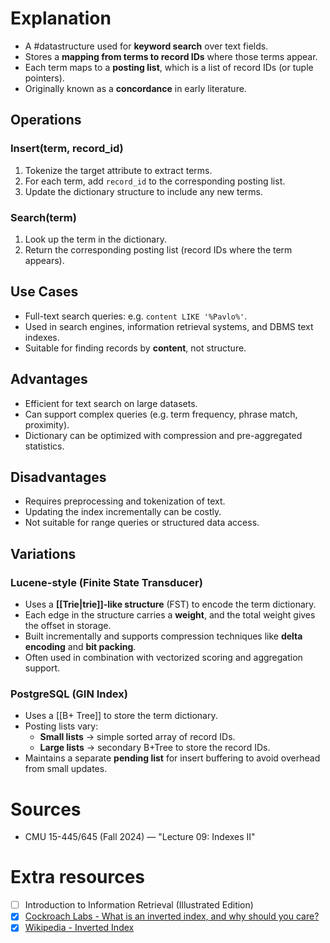 # Explanation
- A #datastructure used for **keyword search** over text fields.
- Stores a **mapping from terms to record IDs** where those terms appear.
- Each term maps to a **posting list**, which is a list of record IDs (or tuple pointers).
- Originally known as a **concordance** in early literature.

## Operations

### Insert(term, record_id)
1. Tokenize the target attribute to extract terms.
2. For each term, add `record_id` to the corresponding posting list.
3. Update the dictionary structure to include any new terms.

### Search(term)
1. Look up the term in the dictionary.
2. Return the corresponding posting list (record IDs where the term appears).

## Use Cases
- Full-text search queries: e.g. `content LIKE '%Pavlo%'`.
- Used in search engines, information retrieval systems, and DBMS text indexes.
- Suitable for finding records by **content**, not structure.

## Advantages
- Efficient for text search on large datasets.
- Can support complex queries (e.g. term frequency, phrase match, proximity).
- Dictionary can be optimized with compression and pre-aggregated statistics.

## Disadvantages
- Requires preprocessing and tokenization of text.
- Updating the index incrementally can be costly.
- Not suitable for range queries or structured data access.

## Variations

### Lucene-style (Finite State Transducer)
- Uses a **[[Trie|trie]]-like structure** (FST) to encode the term dictionary.
- Each edge in the structure carries a **weight**, and the total weight gives the offset in storage.
- Built incrementally and supports compression techniques like **delta encoding** and **bit packing**.
- Often used in combination with vectorized scoring and aggregation support.

### PostgreSQL (GIN Index)
- Uses a [[B+ Tree]] to store the term dictionary.
- Posting lists vary:
	- **Small lists** → simple sorted array of record IDs.
	- **Large lists** → secondary B+Tree to store the record IDs.
- Maintains a separate **pending list** for insert buffering to avoid overhead from small updates.

# Sources
- CMU 15-445/645 (Fall 2024) — "Lecture 09: Indexes II"

# Extra resources
- [ ] Introduction to Information Retrieval (Illustrated Edition)
- [x] [Cockroach Labs - What is an inverted index, and why should you care?](https://www.cockroachlabs.com/blog/inverted-indexes/)
- [x] [Wikipedia - Inverted Index](https://en.wikipedia.org/wiki/Inverted_index)
